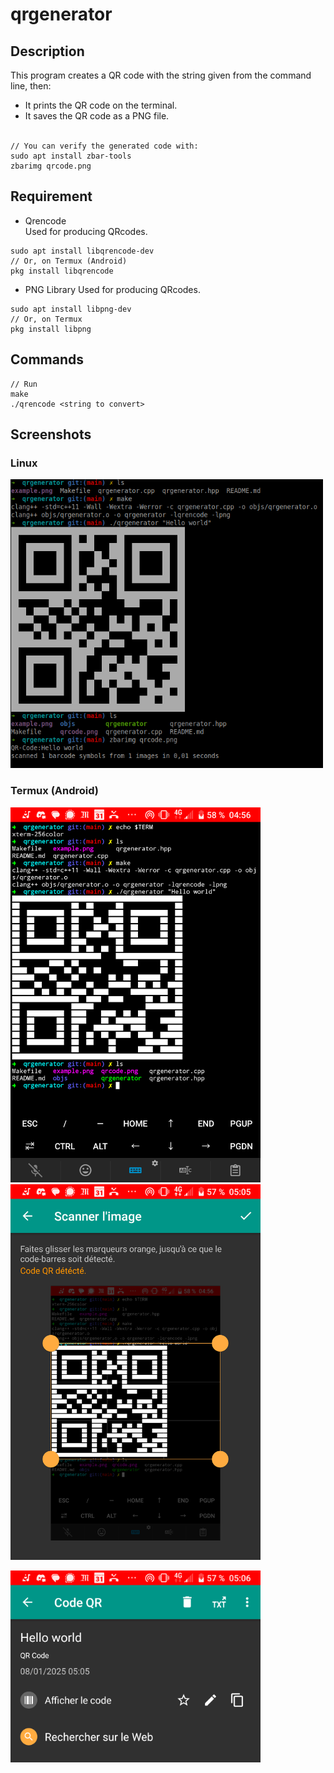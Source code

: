 # qrgenerator

## Description

This program creates a QR code with the string given from the
command line, then:<br />
 - It prints the QR code on the terminal.
 - It saves the QR code as a PNG file.
<br /><br />
```
// You can verify the generated code with:
sudo apt install zbar-tools
zbarimg qrcode.png
```


## Requirement
* Qrencode<br />
Used for producing QRcodes.
```
sudo apt install libqrencode-dev
// Or, on Termux (Android)
pkg install libqrencode
```

* PNG Library
Used for producing QRcodes.
```
sudo apt install libpng-dev
// Or, on Termux
pkg install libpng
```

## Commands
```
// Run
make
./qrencode <string to convert>
```


## Screenshots
### Linux
<img src="screenshots/example-linux.png" width="500" />

### Termux (Android)
<p>
	<img src="screenshots/example-termux1.png" width="400"  />
	<img src="screenshots/example-termux2.png" width="400" />
</p>
<img src="screenshots/example-termux3.png" width="400" />
